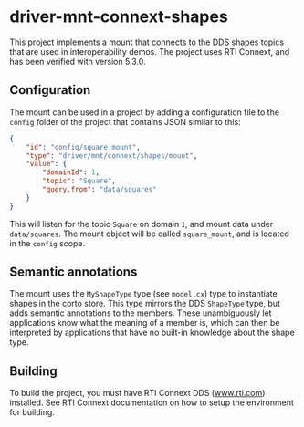 # driver-mnt-connext-shapes
This project implements a mount that connects to the DDS shapes topics that are used in interoperability demos. The project uses RTI Connext, and has been verified with version 5.3.0.

## Configuration
The mount can be used in a project by adding a configuration file to the `config` folder of the project that contains JSON similar to this:

```json
{
    "id": "config/square_mount",
    "type": "driver/mnt/connext/shapes/mount",
    "value": {
        "domainId": 1,
        "topic": "Square",
        "query.from": "data/squares"
    }
}
```
This will listen for the topic `Square` on domain `1`, and mount data under `data/squares`. The mount object will be called `square_mount`, and is located in the `config` scope.

## Semantic annotations
The mount uses the `MyShapeType` type (see `model.cx`) type to instantiate shapes in the corto store. This type mirrors the DDS `ShapeType` type, but adds semantic annotations to the members. These unambiguously let applications know what the meaning of a member is, which can then be interpreted by applications that have no built-in knowledge about the shape type.

## Building
To build the project, you must have RTI Connext DDS (www.rti.com) installed. See RTI Connext documentation on how to setup the environment for building.
